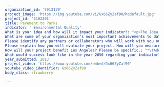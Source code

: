 ```yaml
---
organization_id: '2013139'
project_image: 'https://img.youtube.com/vi/Gx66ZyZaf90/hqdefault.jpg'
project_id: '3102201'
title: Pavement to Parks
indicator: ' Environmental Quality'
What is your idea and how will it impact your indicator?: "<p>The Idea:</p>\n\n\n<p>By December 31st, 2013:</p>\n\n\n<p>*\tTransform 10 public paved places (corners of libraries, Boys and Girls Clubs, schools, etc.) to 10 native plant gardens.</p>\n\n\n<p>*\tGive 3 nature programs at each of the 10 new gardens, including citizen science programs like Lost Lizards of Los Angeles.</p>\n\n\n<p>*\tEmploy 15 L.A. youth (5 college and 10 high school students) to develop gardens and lead programs. Youth will be mentored by National Park Service rangers.</p>\n\n\n<p>*\tProvide 20 field trips to national parks or other local open space areas for the local community.</p>\n\n\n<p>*\tProvide two overnight, transformative field trips to a national park for the 15 youth interns.</p>\n\n\nHow it impacts the indicator:</p>\n\n\n<p>*\tAdds up to 10 acres of green space and up to 5000 native plants to lowincome, park poor communities in L.A.</p>\n\n\n<p>*\tCreates oxygen. Estimated amount of oxygen produced by plants in gardens = estimated number of leaves per plant (estimate 100) x .005 liters of oxygen per hour/per leaf x 8 hours of sunlight per day x 365 days per year x 25000 plants = 3.64 million liters of oxygen produced per year.</p>\n\n\n<p>*\tIncreases biodiversity in the urban landscape.  Species richness of 10 to 30 species per garden.</p>\n\n\n<p>*\tInteractive nature programs for 500 kids. At least one program will be sciencebased and will be a longterm environmental monitoring citizen science project.</p>\n\n\n<p>*\tDevelops 20 young environmental leaders. Under mentorship of park rangers and scientists, 20 youth from the community will participate in a continuum of learning and leadership.</p>\n\n\n<p>*\tAddresses nature deficit disorder for 500 kids. Problems caused by nature deficit disorder include fear of and lack of respect for nature, more time with “safe” indoor activities like computer games, structured sports activities rather than imaginative play  all potentially contributing to ADD, depression, child obesity, lower grades, etc.</p>\n\n\nThe Method:</p>\n\n\n<p>*\tIdentify target neighborhoods lacking in green space, based on research by City Project and LA2050. Use one month to identify target projects using a threepronged approach: 1) Use Google Earth imagery and other web resources to identify public areas used by kids that have pavement that could convert to garden space.  Meet with these potential places to discuss gardens.  2) Put project request opportunities out to the community via newsletters and the internet asking for project ideas.  3) Meet with community leaders to solicit possible projects.</p>\n\n\n<p>*\tSelect projects and have team of site owners (library, school staff, Boys and Girls Clubs) and NPS staff and student interns identify best location for a garden, select species, and layout garden plan (12 months).</p>\n\n\n<p>*\tHave NPS mentors and student interns meet with facility staff and kids to develop program ideas and begin program planning.</p>\n\n\n<p>*\tNPS will utilize plants grown in our native plant nursery.  Other additions such as reading benches, low water using fountains, edible plants, bird boxes, owl boxes, bat boxes, etc. can be added as requested.</p>\n\n\n<p>*\tInstall native gardens and initiate garden care with students (1 month).</p>\n\n\n<p>*\tDevelop and deliver programs at gardens (35 months).</p>\n\n\n<p>*\tDeliver field trips for garden communities.  Two field trips per garden for a total of 20 field trips.  Field trips will be from L.A. to Santa Monica Mountains National Recreation Area.</p>\n\n\n<p>*\tTake student interns on two longer, indepth, leadershipbuilding field trips, one backpacking trip in the Sierra and one kayaking trip at Channel Islands National Park.</p>\n\n\nRipples in the Pond:</p>\n\n\n<p>*\tThe more educated you are, the more money you make.  Nature programming and citizen science are exciting ways to engage kids in science and education in general and keep them motivated and wanting to learn.</p>\n\n\n<p>*\tYour chance of becoming a scientist is higher if you decide by age 10 that you might want to be a scientist.  Increasing the diversity of scientists in L.A. and the world as a whole is an ancillary goal of our program.</p>\n\n\n<p>*\tIf you want to be math literate as an adult (able to calculate a tip on a restaurant bill, able to see that you receive correct change, etc.) you need to have basic counting and number line skills in place by first grade!  Observing, counting, and measuring nature is an excellent way to start and reinforce this learning.</p>\n\n\n\n\n\n<p>This is our vision for a green Los Angeles in 2050: green, growing, vibrant, and joyful.  Won’t you join us?</p>"
What are some of your organization’s most important achievements to date?: "The staff and volunteers of Santa Monica Mountains National Recreation Area have each year:\n\n\n\n\n\n*\tReached over 8000 kids with naturebased education programming.\n\n\n*\tPlanted 5 acres of native habitat. \n\n\n*\tGrown 15,000 native plants.\n\n\n*\tPlanted 10,000 native with kids.\n\n\n*\tEmployed over 20 scientists to conduct scientific research on plants, animals, water quality, air quality and more.  This research includes four active citizen science programs (What’s Invasive, California phenology project, crayfish removal).\n\n\n"
Please identify any partners or collaborators who will work with you on this project.: "We admire the work of the many L.A.based groups currently working to green Los Angeles.  Depending on the specific project areas and program details that we develop with our partner communities, we anticipate opportunities to work with some of these excellent groups.  We already have established working relationships with the following groups that may partner with us on specific garden projects and/or programming under this umbrella project:\n\n\n*\tLos Angeles County Natural History Museum\n\n\n*\tCalifornia State Parks\n\n\n*\tNortheast Trees\n\n\n*\tLos Angeles Conservation Corps\n\n\n*\tLos Angeles Unified School District\n\n\n*\tOutward Bound Adventures\n\n\n "
Please explain how you will evaluate your project. How will you measure success?: "*\tNumber of gardens installed.  Goal=10.\n\n\n*\tNumber of acres of garden.   Goal= 3 but could be up to 10 depending on projects.\n\n\n*\tNumber of student employees.  Goal= 5.\n\n\n*\tNumber of student interns.  Goal= 10.\n\n\n*\tNumber of programs delivered.  Goal= 30.\n\n\n*\tNumber of students served.  Goal= 500.\n\n\n*\tEstimate of oxygen produced.  Goal= over 3 million liters of oxygen per year.  We will estimate this based on counting leaves and number of plants per garden.\n\n\n*\tBiodiversity increased. Species richness of at least 1030 species per garden (including plants, insects, and other animals).\n\n\n*\tSpecific learning objectives will also be developed for each program delivered.  These learning objectives will be evaluated based on participant and community feedback.\n\n\n"
How will your project benefit Los Angeles? Please be specific.: "*\tAdds up to 10 acres of green space and up to 5000 native plants to lowincome, park poor communities in L.A. \n\n\n*\tCreates oxygen. Estimated amount of oxygen produced 3.65 million liters of oxygen per year.\n\n\n*\tIncreases biodiversity in the urban landscape.  Species richness of 10 to 30 species per garden.\n\n\n*\tInteractive nature programs for 500 kids. At least one program will be sciencebased and will be a longterm environmental monitoring citizen science project.  \n\n\n*\tDevelops 20 young environmental leaders. Under mentorship of park rangers and scientists, 20 youth from the community will participate in a continuum of learning and leadership. \n\n\n*\tAddresses nature deficit disorder for 500 kids. Problems caused by nature deficit disorder include fear of and lack of respect for nature, more time with “safe” indoor activities like computer games, structured sports activities rather than imaginative play  all potentially contributing to ADD, depression, child obesity, lower grades, etc.\n\n\n*\tIncrease scientific literacy and educational opportunities for 500 children.  Potentially increase the likelihood of their completing high school, having greater economic outcomes and greater community engagement.\n\n\n*\tBuilding Community Relationships: This project will enable NPS to strengthen community relationships within Los Angeles and help spread the word on native gardens.  We hope to build upon this project and continue to create more gardens in additional communities once this project is over.\n\n\nSeeds: The students who will lead this program are future community leaders for Los Angeles.  The students who attend these programs and build their science literacy, ecological literacy, and community connections are also future leaders of Los Angeles.\n\n\n*\tSeeds: These gardens will serve as seeds of community change.  We can make more gardens.  This idea can spread.\n\n\n*\tSeeds: If we build it, they will come.  If we make space in the city for nature, nature will thrive.  \n\n\n*\tSeeds: These plants will literally make seeds.  These seeds can be given away to families, used to guerilla garden medians and neighborhoods, and used to start new gardens. "
What would success look like in the year 2050 regarding your indicator?: "*\tAll children live within Â¼ mile of a park or other green space.\n\n\n*\tLos Angeles is permeable to biodiversity — native plants, insects, birds, and other animals have habitat within the city and are found within the city limits.\n\n\n*\tAir quality is improved to fewer than 20 smog days per year.\n\n\n*\tHigh school graduation rates are improved.\n\n\n*\tAll children have equal access to green space, clean air, clean water, and nature regardless of race, ethnicity, or economic status.\n\n\n"
year_submitted: 2013
project_video: 'https://www.youtube.com/embed/Gx66ZyZaf90'
youtube_video_identifier: Gx66ZyZaf90
body_class: strawberry

---
```

